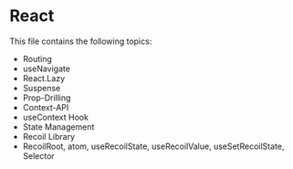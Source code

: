 # React

This file contains the following topics:

- Routing
- useNavigate
- React.Lazy
- Suspense
- Prop-Drilling
- Context-API
- useContext Hook
- State Management
- Recoil Library
- RecoilRoot, atom, useRecoilState, useRecoilValue, useSetRecoilState, Selector
